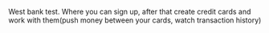 West bank test.
Where you can sign up, after that create credit cards and work with them(push money between your cards, watch transaction history)